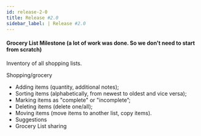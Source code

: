 ```yaml
---
id: release-2-0
title: Release #2.0
sidebar_label: | Release #2.0
---
```


#### Grocery List Milestone (a lot of work was done. So we don't need to start from scratch)

Inventory of all shopping lists.

Shopping/grocery
- Adding items (quantity, additional notes);
- Sorting items (alphabetically, from newest to oldest and vice versa);
- Marking items as "complete" or "incomplete”;
- Deleting items (delete one/all);
- Moving items (move items to another list, copy items).
- Suggestions
- Grocery List sharing
